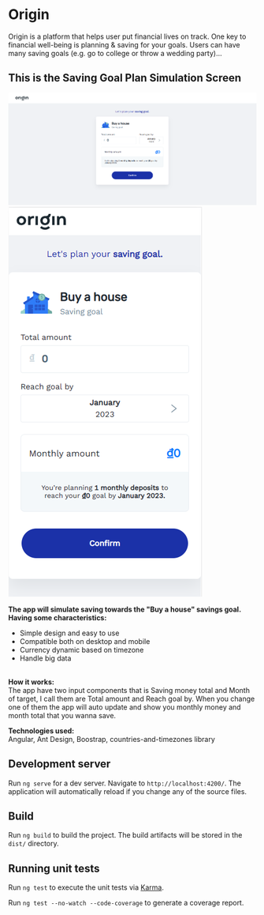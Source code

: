 # Origin

<p>Origin is a platform that helps user put financial lives on track. One key to financial well-being is planning & saving
for your goals. Users can have many saving goals (e.g. go to college or throw a wedding party)...</p>

## This is the Saving Goal Plan Simulation Screen

![](/readme-images/origin-desktop.png)
![](/readme-images/origin-mobile.png)

<p><b>The app will simulate saving towards the "Buy a house" savings goal. Having some characteristics:</b></p>
<ul>
  <li>Simple design and easy to use</li>
  <li>Compatible both on desktop and mobile</li>
  <li>Currency dynamic based on timezone</li>
  <li>Handle big data</li>
</ul>

<br><b>How it works:</b> </br> The app have two input components that is Saving money total and Month of target, I call
them are Total amount and Reach goal by. When you change one of them the app will auto update and show you monthly money
and month total that you wanna save.</p>

<b>Technologies used: </b></br>Angular, Ant Design, Boostrap, countries-and-timezones library

## Development server

Run `ng serve` for a dev server. Navigate to `http://localhost:4200/`. The application will automatically reload if you
change any of the source files.

## Build

Run `ng build` to build the project. The build artifacts will be stored in the `dist/` directory.

## Running unit tests

Run `ng test` to execute the unit tests via [Karma](https://karma-runner.github.io).

Run `ng test --no-watch --code-coverage` to generate a coverage report.
